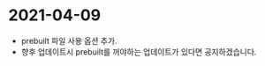 2021-04-09
========================
* prebuilt 파일 사용 옵션 추가.
* 향후 업데이트시 prebuilt를 꺼야하는 업데이트가 있다면 공지하겠습니다. 
